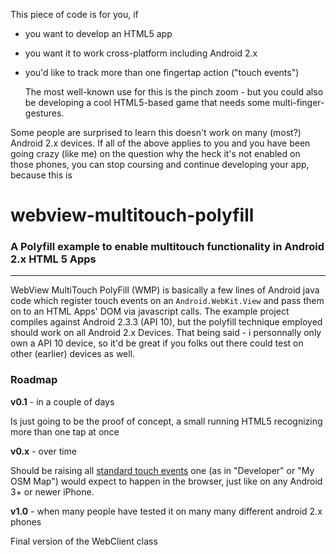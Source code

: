 This piece of code is for you, if
* you want to develop an HTML5 app
* you want it to work cross-platform including Android 2.x
* you'd like to track more than one fingertap action ("touch events")

	The most well-known use for this is the pinch zoom - but you could also be developing a cool HTML5-based game that needs some multi-finger-gestures.

Some people are surprised to learn this doesn't work on many (most?) Android 2.x devices. If all of the above applies to you and you have been going crazy (like me) on the question why the heck it's not enabled on those phones, you can stop coursing and continue developing your app, because this is

# webview-multitouch-polyfill
### A Polyfill example to enable multitouch functionality in Android 2.x HTML 5 Apps
------------------------------------------------------------------------------------

WebView MultiTouch PolyFill (WMP) is basically a few lines of Android java code which register touch events on an `Android.WebKit.View` and pass them on to an HTML Apps' DOM via javascript calls. The example project compiles against Android 2.3.3 (API 10), but the polyfill technique employed should work on all Android 2.x Devices. That being said - i personnally only own a API 10 device, so it'd be great if you folks out there could test on other (earlier) devices as well.

### Roadmap

**v0.1** - in a couple of days

Is just going to be the proof of concept, a small running HTML5 recognizing more than one tap at once

**v0.x** - over time

Should be raising all [standard touch events](http://en.wikipedia.org/wiki/DOM_events#Touch_events) one (as in "Developer" or "My OSM Map") would expect to happen in the browser, just like on any Android 3+ or newer iPhone.

**v1.0** - when many people have tested it on many many different android 2.x phones

Final version of the WebClient class